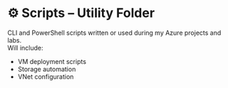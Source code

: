 # ⚙️ Scripts – Utility Folder

CLI and PowerShell scripts written or used during my Azure projects and labs.  
Will include:
- VM deployment scripts
- Storage automation
- VNet configuration
